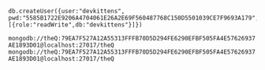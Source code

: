 ```db.createUser({user:"userName", pwd:"Password",roles:[{role:"readWrite",db:"databaseName"}]})
db.createUser({user:"devkittens", pwd:"5585B1722E9206A4704061E26A2E69F560487768C150D5501039CE7F9693A179",roles:[{role:"readWrite",db:"devkittens"}]})
```

```mongodb://theQ:79EA7F527A12A55313FFFB70D5D294FE6290EFBF505FA4E57626937AE1893D01@localhost:27017/theQ       mongodb://theQ:79EA7F527A12A55313FFFB70D5D294FE6290EFBF505FA4E57626937AE1893D01@localhost:27017/theQ ```
